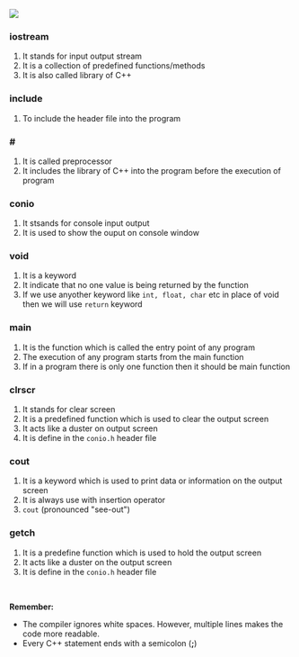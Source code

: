 ![](resource:assets/images/C++/img1.png)

### iostream
1. It stands for input output stream
2. It is a collection of predefined functions/methods
3. It is also called library of C++
	
### include
1. To include the header file into the program
	
### \#
1. It is called preprocessor
2. It includes the library of C++ into the program before the execution of program
	
### conio
1. It stsands for console input output
2. It is used to show the ouput on console window
	
### void
1. It is a keyword 
2. It indicate that no one value is being returned by the function
3. If we use anyother keyword like `int, float, char` etc in place of void then we will use `return` keyword
	
### main
1. It is the function which is called the entry point of any program
2. The execution of any program starts from the main function
3. If in a program there is only one function then it should be main function

### clrscr
1. It stands for clear screen
2. It is a predefined function which is used to clear the output screen
3. It acts like a duster on output screen
4. It is define in the `conio.h` header file

### cout
1. It is a keyword which is used to print data or information on the output screen
2. It is always use with insertion operator
3. `cout` (pronounced "see-out")

### getch
1. It is a predefine function which is used to hold the output screen
2. It acts like a duster on the output screen
3. It is define in the `conio.h` header file


<br>

**Remember:**
- The compiler ignores white spaces. However, multiple lines makes the code more readable.
- Every C++ statement ends with a semicolon (**;**)
